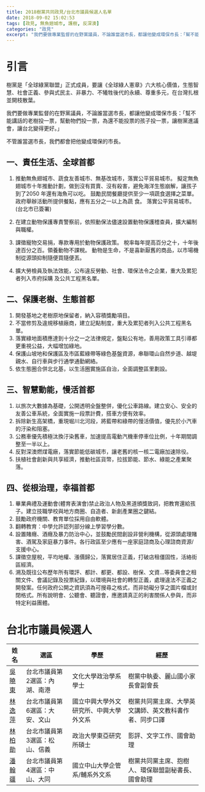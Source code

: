 ```yaml
---
title: 2018樹黨共同政見/台北市議員候選人名單
date: 2018-09-02 15:02:53
tags: [政見, 無魚翅城市, 護樹, 反深澳]
categories: "政見"
excerpt: "我們要做專業監督的在野黨議員，不論誰當選市長，都讓他變成環保市長：「幫不能講話的老樹投一票，幫動物們投一票，為還不能投票的孩子投一票，讓樹黨進議會，讓台北變得更好。」"
---
```


# 引言
樹黨是「全球綠黨聯盟」正式成員，要讓《全球綠人憲章》六大核心價值，生態智慧、社會正義、參與式民主、非暴力、不犧牲後代的永續、尊重多元，在台灣扎根並開枝散葉。

我們要做專業監督的在野黨議員，不論誰當選市長，都讓他變成環保市長：「幫不能講話的老樹投一票，幫動物們投一票，為還不能投票的孩子投一票，讓樹黨進議會，讓台北變得更好。」

不管誰當選市長，我們都會把他變成環保的市長。

<!-- more -->
## 一、責任生活、全球首都
1. 推動無魚翅城市、蔬食友善城市、無基改城市，落實公平貿易城市。
擬定無魚翅城市十年推動計劃，做到沒有買賣、沒有殺害，避免海洋生態崩解，讓孩子到了2050
年還有海魚可以吃。
鼓勵民間餐廳提供至少一項蔬食選擇之菜單。政府舉辦活動所提供餐點，應有五分之一以上為蔬
食。
落實公平貿易城市。(台北市已簽署)

2. 在建立動物保護專責警察前，依照動保法儘速設置動物保護稽查員，擴大編制與職權。
3. 課徵寵物交易捐，專款專用於動物保護政策。
稅率每年提高百分之十，十年後達百分之百。領養動物不課稅。
動物是生命，不是喜新厭舊的商品，以市場機制從源頭抑制隨便買隨便丟。

4. 擴大勞檢員及執法效能，公布違反勞動、社會、環保法令之企業，重大及累犯者列入市府採購
及公共工程黑名單。

## 二、保護老樹、生態首都
1. 開發基地之老樹原地保留者，納入容積獎勵項目。
2. 不當修剪及違規移植廠商，建立記點制度，重大及累犯者列入公共工程黑名單。
3. 落實綠地面積應達到十分之一之法律規定，盤點公有地，善用政策工具引導都更重視公益，大幅增加綠地。 
4. 保護山坡地和保護區及市區藍綠帶等綠色基盤資源，串聯環山自然步道、越堤親水、自行車與步行通學通勤網絡。
5. 依生態圈合併北北基，以生活圈實施區自治，全面調整區里劃設。

## 三、智慧動能，慢活首都
1. 以旅次大數據為基礎，公開透明全盤整併，優化公車路線。建立安心、安全的友善公車系統，全面實施一段票計費，搭車方便有效率。
2. 拆除新生高架橋，重現堀川北河段，將藍帶和綠帶的慢活價值，優先於小汽車的汙染和阻塞。
3. 公務車優先積極汰換汙染舊車，加速提高電動汽機車停車位比例，十年期間調整至一半以上。
4. 反對深澳燃煤電廠，落實節能低碳城市，讓老舊的核一核二電廠加速除役。
5. 扶植社會創新與共享經濟，推動社區貨幣，拉拔節能、節水、綠能之產業聚落。

## 四、從根治理，幸福首都
1. 畢業典禮及運動會(體育表演會)禁止政治人物及黑道頒獎致詞，把教育還給孩子。建立技職學校與地方商圈、自造者、新創產業圈之鍵結。
2. 鼓勵政府機關、教育單位採用自由軟體。
3. 翻轉教育：中學允許認列部分線上學習學分數。
4. 設置賭癮、酒癮及暴力防治中心，並鼓勵民間創設非營利機構，從源頭處理賭害、酒駕及家庭暴力事件。各行政區至少應有一座家庭諮商及心理諮商資源/支援中心。
5. 課徵空屋稅，平均地權、漲價歸公，落實居住正義，打破店租僵固性，活絡街區經濟。
6. 溯及既往公布歷年所有環評、都計、都更、都設、樹保、文資...等委員會之相關文件、會議記錄及投票紀錄，以環境與社會的轉型正義，處理違法不正義之開發案。任何政府公開之資訊須為可搜尋之格式，而非妨礙分享之圖片檔或封閉格式。所有說明會、公聽會、聽證會，應邀請真正的利害關係人參與，而非特定利益團體。

# 台北市議員候選人



| 姓名   | 選區                          | 學歷                                                             | 經歷                                                                                                         |
|--------|-------------------------------|------------------------------------------------------------------|--------------------------------------------------------------------------------------------------------------|
| [吳曉東](https://www.facebook.com/stonewu.2018) | 台北市議員第2選區：內湖、南港 | 文化大學政治學系學士                                             |  樹黨中執委、麗山國小家長會副會長                                                                             |
| [林逸萍](https://www.facebook.com/Jodi.Lin2018) | 台北市議員第6選區：大安、文山 | 國立中興大學外文研究所、中興大學外文系                           |  樹黨共同黨主席、大學英文講師、英文教科書作者、同步口譯     |
| [林柏勛](https://www.facebook.com/teddy3small) | 台北市議員第3選區：松山、信義 | 政治大學東亞研究所碩士                                           |  影評、文字工作、國會助理        |
| [潘翰疆](https://www.facebook.com/pan.hanchiang) | 台北市議員第4選區：中山、大同 | 國立中山大學企管系/輔系外文系                                    |  樹黨共同黨主席、抱樹人、環保聯盟副秘書長、國會助理         |
